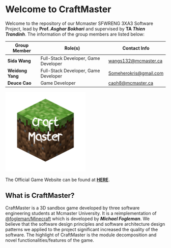 # Welcome to CraftMaster
Welcome to the repository of our Mcmaster SFWRENG 3XA3 Software Project, lead by **Prof. _Asghar Bokhari_** and supervised by **TA _Thien Trandinh_**.
The information of the group members are listed below:

| Group Member        | Role(s)                              | Contact Info           |
| ------------------- |--------------------------------------| ---------------------- |
| **Sida Wang**       | Full-Stack Developer, Game Developer | wangs132@mcmaster.ca   |
| **Weidong Yang**    | Full-Stack Developer, Game Developer | Someherokris@gmail.com |
| **Deuce Cao**       | Game Developer                       | caoh8@mcmaster.ca      |

<img src="./CraftMasterGame/src/source/icon.png" style="width:50%">

The Official Game Website can be found at [**HERE**](http://rexwangsida.pythonanywhere.com).

## What is CraftMaster?
CraftMaster is a 3D sandbox game developed by three software engineering students at Mcmaster University. It is a reimplementation of [@fogleman/Minecraft](https://github.com/fogleman/Minecraft) which is developed by **_Michael Fogleman_**.
We believe that the software design principles and software architecture design patterns we applied to the project significant increased the quality of the software. The highlight of CraftMaster is the module decomposition and novel functionalities/features of the game.
